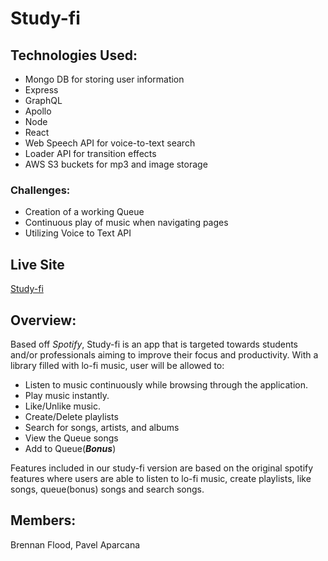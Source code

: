 # Study-fi

## Technologies Used: ##
- Mongo DB for storing user information
- Express
- GraphQL
- Apollo
- Node
- React
- Web Speech API for voice-to-text search
- Loader API for transition effects
- AWS S3 buckets for mp3 and image storage


### Challenges: ###
- Creation of a working Queue
- Continuous play of music when navigating pages
- Utilizing Voice to Text API 

## Live Site
 [Study-fi](https://study-fi.herokuapp.com/)


## Overview:
Based off *Spotify*, Study-fi is an app that is targeted towards students and/or professionals aiming to improve their focus and productivity. With a library filled with lo-fi music, user will be allowed to:

- Listen to music continuously while browsing through the application.
- Play music instantly.
- Like/Unlike music.
- Create/Delete playlists
- Search for songs, artists, and albums
- View the Queue songs
- Add to Queue(***Bonus***)


Features included in our study-fi version are based on the original spotify features where users are able to listen to lo-fi music, create playlists, like songs, queue(bonus) songs and search songs.



## Members:

Brennan Flood, Pavel Aparcana

